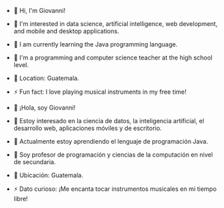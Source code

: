 - 👋 Hi, I'm Giovanni!
- 👀 I'm interested in data science, artificial intelligence, web development, and mobile and desktop applications.
- 🌱 I am currently learning the Java programming language.
- 💼 I'm a programming and computer science teacher at the high school level.
- 📍 Location: Guatemala.
- ⚡ Fun fact:  I love playing musical instruments in my free time!

- 👋 ¡Hola, soy Giovanni!
- 👀 Estoy interesado en la ciencia de datos, la inteligencia artificial, el desarrollo web, aplicaciones móviles y de escritorio.
- 🌱 Actualmente estoy aprendiendo el lenguaje de programación Java.
- 💼 Soy profesor de programación y ciencias de la computación en nivel de secundaria.
- 📍 Ubicación: Guatemala.
- ⚡ Dato curioso: ¡Me encanta tocar instrumentos musicales en mi tiempo libre!
